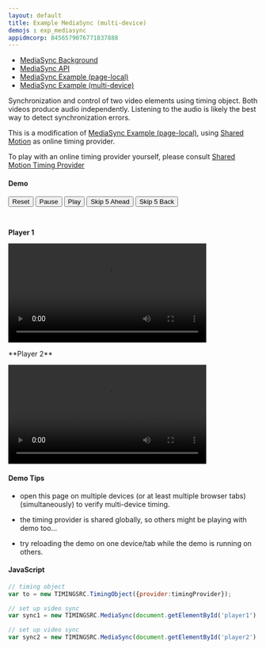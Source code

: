 ```yaml
---
layout: default
title: Example MediaSync (multi-device)
demojs : exp_mediasync
appidmcorp: 8456579076771837888
---
```


- [MediaSync Background](background_mediasync.html) 
- [MediaSync API](api_mediasync.html)
- [MediaSync Example (page-local)](exp_mediasync.html)
- [MediaSync Example (multi-device)](online_mediasync.html)

Synchronization and control of two video elements using timing object. Both videos produce audio independently. Listening to the audio is likely the best way to detect synchronization errors.

This is a modification of [MediaSync Example (page-local)](exp_mediasync.html), using [Shared Motion](shared_motion.html) as online timing provider. 

To play with an online timing provider yourself, please consult [Shared Motion Timing Provider](shared_motion.html)


#### Demo

<div id="demo" style="height:50px">
  <p id='buttons'>
    <button id='tostart'>Reset</button>
    <button id='pause'>Pause</button>
    <b><button id='forward'>Play</button></b>
    <button id='skipforward'>Skip 5 Ahead</button>
    <button id='skipbackward'>Skip 5 Back </button>   
  </p>
 
</div>
<p>
  <b><span id='position'></span></b>
</p>


**Player 1**
<p>
  <video id="player1" style="height:200px">
      <source src="http://mcorp.no/res/bigbuckbunny.webm" type="video/webm" />
      <source src="http://mcorp.no/res/bigbuckbunny.m4v" type="video/mp4" />
  </video>
</p>
**Player 2**
<p>
  <video id="player2" style="height:200px">
      <source src="http://mcorp.no/res/bigbuckbunny.webm" type="video/webm" />
      <source src="http://mcorp.no/res/bigbuckbunny.m4v" type="video/mp4" />
  </video>
</p>



#### Demo Tips

- open this page on multiple devices (or at least multiple browser tabs) (simultaneously) to verify multi-device timing.

- the timing provider is shared globally, so others might be playing with demo too...

- try reloading the demo on one device/tab while the demo is running on others.


#### JavaScript

```javascript
// timing object
var to = new TIMINGSRC.TimingObject({provider:timingProvider});

// set up video sync
var sync1 = new TIMINGSRC.MediaSync(document.getElementById('player1'), to);

// set up video sync
var sync2 = new TIMINGSRC.MediaSync(document.getElementById('player2'), to);
```    

